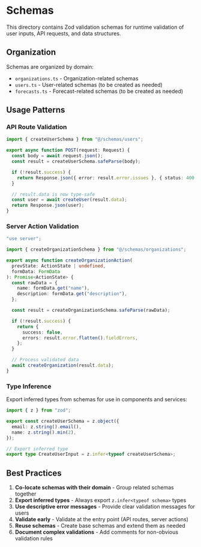 # Schemas

This directory contains Zod validation schemas for runtime validation of user inputs, API requests, and data structures.

## Organization

Schemas are organized by domain:

- `organizations.ts` - Organization-related schemas
- `users.ts` - User-related schemas (to be created as needed)
- `forecasts.ts` - Forecast-related schemas (to be created as needed)

## Usage Patterns

### API Route Validation

```typescript
import { createUserSchema } from "@/schemas/users";

export async function POST(request: Request) {
  const body = await request.json();
  const result = createUserSchema.safeParse(body);

  if (!result.success) {
    return Response.json({ error: result.error.issues }, { status: 400 });
  }

  // result.data is now type-safe
  const user = await createUser(result.data);
  return Response.json(user);
}
```

### Server Action Validation

```typescript
"use server";

import { createOrganizationSchema } from "@/schemas/organizations";

export async function createOrganizationAction(
  prevState: ActionState | undefined,
  formData: FormData
): Promise<ActionState> {
  const rawData = {
    name: formData.get("name"),
    description: formData.get("description"),
  };

  const result = createOrganizationSchema.safeParse(rawData);

  if (!result.success) {
    return {
      success: false,
      errors: result.error.flatten().fieldErrors,
    };
  }

  // Process validated data
  await createOrganization(result.data);
}
```

### Type Inference

Export inferred types from schemas for use in components and services:

```typescript
import { z } from "zod";

export const createUserSchema = z.object({
  email: z.string().email(),
  name: z.string().min(2),
});

// Export inferred type
export type CreateUserInput = z.infer<typeof createUserSchema>;
```

## Best Practices

1. **Co-locate schemas with their domain** - Group related schemas together
2. **Export inferred types** - Always export `z.infer<typeof schema>` types
3. **Use descriptive error messages** - Provide clear validation messages for users
4. **Validate early** - Validate at the entry point (API routes, server actions)
5. **Reuse schemas** - Create base schemas and extend them as needed
6. **Document complex validations** - Add comments for non-obvious validation rules
